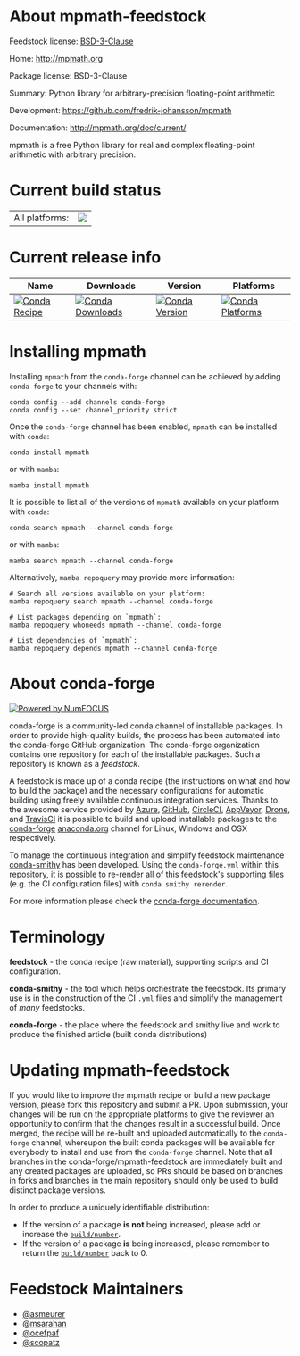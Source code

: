About mpmath-feedstock
======================

Feedstock license: [BSD-3-Clause](https://github.com/conda-forge/mpmath-feedstock/blob/main/LICENSE.txt)

Home: http://mpmath.org

Package license: BSD-3-Clause

Summary: Python library for arbitrary-precision floating-point arithmetic

Development: https://github.com/fredrik-johansson/mpmath

Documentation: http://mpmath.org/doc/current/

mpmath is a free Python library for real and complex floating-point
arithmetic with arbitrary precision.


Current build status
====================


<table><tr><td>All platforms:</td>
    <td>
      <a href="https://dev.azure.com/conda-forge/feedstock-builds/_build/latest?definitionId=4012&branchName=main">
        <img src="https://dev.azure.com/conda-forge/feedstock-builds/_apis/build/status/mpmath-feedstock?branchName=main">
      </a>
    </td>
  </tr>
</table>

Current release info
====================

| Name | Downloads | Version | Platforms |
| --- | --- | --- | --- |
| [![Conda Recipe](https://img.shields.io/badge/recipe-mpmath-green.svg)](https://anaconda.org/conda-forge/mpmath) | [![Conda Downloads](https://img.shields.io/conda/dn/conda-forge/mpmath.svg)](https://anaconda.org/conda-forge/mpmath) | [![Conda Version](https://img.shields.io/conda/vn/conda-forge/mpmath.svg)](https://anaconda.org/conda-forge/mpmath) | [![Conda Platforms](https://img.shields.io/conda/pn/conda-forge/mpmath.svg)](https://anaconda.org/conda-forge/mpmath) |

Installing mpmath
=================

Installing `mpmath` from the `conda-forge` channel can be achieved by adding `conda-forge` to your channels with:

```
conda config --add channels conda-forge
conda config --set channel_priority strict
```

Once the `conda-forge` channel has been enabled, `mpmath` can be installed with `conda`:

```
conda install mpmath
```

or with `mamba`:

```
mamba install mpmath
```

It is possible to list all of the versions of `mpmath` available on your platform with `conda`:

```
conda search mpmath --channel conda-forge
```

or with `mamba`:

```
mamba search mpmath --channel conda-forge
```

Alternatively, `mamba repoquery` may provide more information:

```
# Search all versions available on your platform:
mamba repoquery search mpmath --channel conda-forge

# List packages depending on `mpmath`:
mamba repoquery whoneeds mpmath --channel conda-forge

# List dependencies of `mpmath`:
mamba repoquery depends mpmath --channel conda-forge
```


About conda-forge
=================

[![Powered by
NumFOCUS](https://img.shields.io/badge/powered%20by-NumFOCUS-orange.svg?style=flat&colorA=E1523D&colorB=007D8A)](https://numfocus.org)

conda-forge is a community-led conda channel of installable packages.
In order to provide high-quality builds, the process has been automated into the
conda-forge GitHub organization. The conda-forge organization contains one repository
for each of the installable packages. Such a repository is known as a *feedstock*.

A feedstock is made up of a conda recipe (the instructions on what and how to build
the package) and the necessary configurations for automatic building using freely
available continuous integration services. Thanks to the awesome service provided by
[Azure](https://azure.microsoft.com/en-us/services/devops/), [GitHub](https://github.com/),
[CircleCI](https://circleci.com/), [AppVeyor](https://www.appveyor.com/),
[Drone](https://cloud.drone.io/welcome), and [TravisCI](https://travis-ci.com/)
it is possible to build and upload installable packages to the
[conda-forge](https://anaconda.org/conda-forge) [anaconda.org](https://anaconda.org/)
channel for Linux, Windows and OSX respectively.

To manage the continuous integration and simplify feedstock maintenance
[conda-smithy](https://github.com/conda-forge/conda-smithy) has been developed.
Using the ``conda-forge.yml`` within this repository, it is possible to re-render all of
this feedstock's supporting files (e.g. the CI configuration files) with ``conda smithy rerender``.

For more information please check the [conda-forge documentation](https://conda-forge.org/docs/).

Terminology
===========

**feedstock** - the conda recipe (raw material), supporting scripts and CI configuration.

**conda-smithy** - the tool which helps orchestrate the feedstock.
                   Its primary use is in the construction of the CI ``.yml`` files
                   and simplify the management of *many* feedstocks.

**conda-forge** - the place where the feedstock and smithy live and work to
                  produce the finished article (built conda distributions)


Updating mpmath-feedstock
=========================

If you would like to improve the mpmath recipe or build a new
package version, please fork this repository and submit a PR. Upon submission,
your changes will be run on the appropriate platforms to give the reviewer an
opportunity to confirm that the changes result in a successful build. Once
merged, the recipe will be re-built and uploaded automatically to the
`conda-forge` channel, whereupon the built conda packages will be available for
everybody to install and use from the `conda-forge` channel.
Note that all branches in the conda-forge/mpmath-feedstock are
immediately built and any created packages are uploaded, so PRs should be based
on branches in forks and branches in the main repository should only be used to
build distinct package versions.

In order to produce a uniquely identifiable distribution:
 * If the version of a package **is not** being increased, please add or increase
   the [``build/number``](https://docs.conda.io/projects/conda-build/en/latest/resources/define-metadata.html#build-number-and-string).
 * If the version of a package **is** being increased, please remember to return
   the [``build/number``](https://docs.conda.io/projects/conda-build/en/latest/resources/define-metadata.html#build-number-and-string)
   back to 0.

Feedstock Maintainers
=====================

* [@asmeurer](https://github.com/asmeurer/)
* [@msarahan](https://github.com/msarahan/)
* [@ocefpaf](https://github.com/ocefpaf/)
* [@scopatz](https://github.com/scopatz/)

